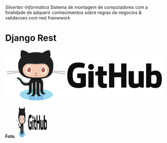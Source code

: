 *Silvertec-Informatica*
Sistema de montagem de computadores com a finalidade de adquerir conhecimentos sobre regras de negocios &amp; validacoes com rest framework

<h1> Django Rest </h1>

![GitHub Logo](./readme_images/git.png)


**Foto**
<img src="./readme_images/git.png" alt="Github Foto" width="100" height="100">


